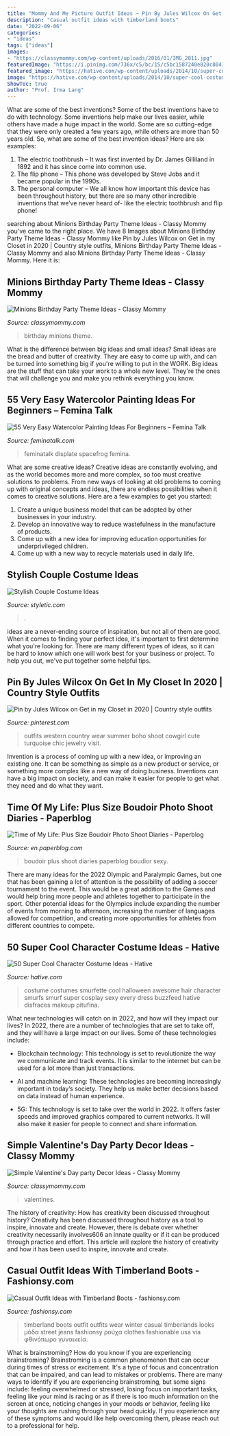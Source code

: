 ```yaml
---
title: "Mommy And Me Picture Outfit Ideas ~ Pin By Jules Wilcox On Get In My Closet In 2020"
description: "Casual outfit ideas with timberland boots"
date: "2022-09-06"
categories:
- "ideas"
tags: ["ideas"]
images:
- "https://classymommy.com/wp-content/uploads/2016/01/IMG_2811.jpg"
featuredImage: "https://i.pinimg.com/736x/c5/bc/15/c5bc1587240e820c8041eb420a0ad191.jpg"
featured_image: "https://hative.com/wp-content/uploads/2014/10/super-cool-costume-ideas/33-smurfette-costume.jpg"
image: "https://hative.com/wp-content/uploads/2014/10/super-cool-costume-ideas/33-smurfette-costume.jpg"
ShowToc: true
author: "Prof. Irma Lang"
---
```



What are some of the best inventions?
Some of the best inventions have to do with technology. Some inventions help make our lives easier, while others have made a huge impact in the world. Some are so cutting-edge that they were only created a few years ago, while others are more than 50 years old. So, what are some of the best invention ideas? Here are six examples: 
1) The electric toothbrush – It was first invented by Dr. James Gilliland in 1892 and it has since come into common use.
2) The flip phone – This phone was developed by Steve Jobs and it became popular in the 1990s.
3) The personal computer – We all know how important this device has been throughout history, but there are so many other incredible inventions that we’ve never heard of- like the electric toothbrush and flip phone!

	

		
searching about Minions Birthday Party Theme Ideas - Classy Mommy you've came to the right place. We have 8 Images about Minions Birthday Party Theme Ideas - Classy Mommy like Pin by Jules Wilcox on Get in my Closet in 2020 | Country style outfits, Minions Birthday Party Theme Ideas - Classy Mommy and also Minions Birthday Party Theme Ideas - Classy Mommy. Here it is:
		
    
## Minions Birthday Party Theme Ideas - Classy Mommy

<img loading=lazy src="http://classymommy.com/wp-content/uploads/2015/08/IMG_0598.jpg" onerror="this.onerror=null;this.src='https://tse1.mm.bing.net/th?id=OIP.9BjioKepljnWhUz8jmRmqAHaKX&amp;pid=15.1';" alt="Minions Birthday Party Theme Ideas - Classy Mommy">

_Source: classymommy.com_

>birthday minions theme. 

	

What is the difference between big ideas and small ideas?
Small ideas are the bread and butter of creativity. They are easy to come up with, and can be turned into something big if you're willing to put in the WORK. Big ideas are the stuff that can take your work to a whole new level. They're the ones that will challenge you and make you rethink everything you know.

    
## 55 Very Easy Watercolor Painting Ideas For Beginners – Femina Talk

<img loading=lazy src="https://www.feminatalk.com/wp-content/uploads/2018/08/Very-Easy-Watercolor-Painting-Ideas-for-beginners00014.jpg" onerror="this.onerror=null;this.src='https://tse3.mm.bing.net/th?id=OIP.YGQouffOcLBMAzq4ctaSpwHaKZ&amp;pid=15.1';" alt="55 Very Easy Watercolor Painting Ideas For Beginners – Femina Talk">

_Source: feminatalk.com_

>feminatalk displate spacefrog femina. 

	

What are some creative ideas?
Creative ideas are constantly evolving, and as the world becomes more and more complex, so too must creative solutions to problems. From new ways of looking at old problems to coming up with original concepts and ideas, there are endless possibilities when it comes to creative solutions. Here are a few examples to get you started:
1. Create a unique business model that can be adopted by other businesses in your industry.
2. Develop an innovative way to reduce wastefulness in the manufacture of products.
3. Come up with a new idea for improving education opportunities for underprivileged children.
4. Come up with a new way to recycle materials used in daily life.

    
## Stylish Couple Costume Ideas

<img loading=lazy src="https://styletic.com/wp-content/uploads/2015/10/couple-costume-ideas/14-couple-costume-ideas.jpg" onerror="this.onerror=null;this.src='https://tse3.mm.bing.net/th?id=OIP.5eWxGIdwOPKB9GWIwHUfMAHaJ4&amp;pid=15.1';" alt="Stylish Couple Costume Ideas">

_Source: styletic.com_

>. 

	

ideas are a never-ending source of inspiration, but not all of them are good. When it comes to finding your perfect idea, it's important to first determine what you're looking for. There are many different types of ideas, so it can be hard to know which one will work best for your business or project. To help you out, we've put together some helpful tips.

    
## Pin By Jules Wilcox On Get In My Closet In 2020 | Country Style Outfits

<img loading=lazy src="https://i.pinimg.com/736x/c5/bc/15/c5bc1587240e820c8041eb420a0ad191.jpg" onerror="this.onerror=null;this.src='https://tse1.mm.bing.net/th?id=OIP.hfjNt6DoUuWJbL3PQ6XiuAHaLC&amp;pid=15.1';" alt="Pin by Jules Wilcox on Get in my Closet in 2020 | Country style outfits">

_Source: pinterest.com_

>outfits western country wear summer boho shoot cowgirl cute turquoise chic jewelry visit. 

	

Invention is a process of coming up with a new idea, or improving an existing one. It can be something as simple as a new product or service, or something more complex like a new way of doing business. Inventions can have a big impact on society, and can make it easier for people to get what they need and do what they want.

    
## Time Of My Life: Plus Size Boudoir Photo Shoot Diaries - Paperblog

<img loading=lazy src="https://m5.paperblog.com/i/91/912873/time-of-my-life-plus-size-boudoir-photo-shoot-L-BPmsoW.jpeg" onerror="this.onerror=null;this.src='https://tse3.mm.bing.net/th?id=OIP.ljaosFHUMJGkRqUlg0waqAAAAA&amp;pid=15.1';" alt="Time of My Life: Plus Size Boudoir Photo Shoot Diaries - Paperblog">

_Source: en.paperblog.com_

>boudoir plus shoot diaries paperblog boudior sexy. 

	

There are many ideas for the 2022 Olympic and Paralympic Games, but one that has been gaining a lot of attention is the possibility of adding a soccer tournament to the event. This would be a great addition to the Games and would help bring more people and athletes together to participate in the sport. Other potential ideas for the Olympics include expanding the number of events from morning to afternoon, increasing the number of languages allowed for competition, and creating more opportunities for athletes from different countries to compete.

    
## 50 Super Cool Character Costume Ideas - Hative

<img loading=lazy src="https://hative.com/wp-content/uploads/2014/10/super-cool-costume-ideas/33-smurfette-costume.jpg" onerror="this.onerror=null;this.src='https://tse3.mm.bing.net/th?id=OIP.cEExjpPPCuDd2QGurNYOwQHaLH&amp;pid=15.1';" alt="50 Super Cool Character Costume Ideas - Hative">

_Source: hative.com_

>costume costumes smurfette cool halloween awesome hair character smurfs smurf super cosplay sexy every dress buzzfeed hative disfraces makeup pitufina. 

	

What new technologies will catch on in 2022, and how will they impact our lives?
In 2022, there are a number of technologies that are set to take off, and they will have a large impact on our lives. Some of these technologies include: 
- Blockchain technology: This technology is set to revolutionize the way we communicate and track events. It is similar to the internet but can be used for a lot more than just transactions. 

- AI and machine learning: These technologies are becoming increasingly important in today’s society. They help us make better decisions based on data instead of human experience. 

- 5G: This technology is set to take over the world in 2022. It offers faster speeds and improved graphics compared to current networks. It will also make it easier for people to connect and share information.

    
## Simple Valentine&#039;s Day Party Decor Ideas - Classy Mommy

<img loading=lazy src="https://classymommy.com/wp-content/uploads/2016/01/IMG_2811.jpg" onerror="this.onerror=null;this.src='https://tse4.mm.bing.net/th?id=OIP.NpmtwasuxEW2CsWC2pRVOgHaJ4&amp;pid=15.1';" alt="Simple Valentine&#039;s Day party Decor Ideas - Classy Mommy">

_Source: classymommy.com_

>valentines. 

	

The history of creativity: How has creativity been discussed throughout history?
Creativity has been discussed throughout history as a tool to inspire, innovate and create. However, there is debate over whether creativity necessarily involves606
an innate quality or if it can be produced through practice and effort. This article will explore the history of creativity and how it has been used to inspire, innovate and create.

    
## Casual Outfit Ideas With Timberland Boots - Fashionsy.com

<img loading=lazy src="http://fashionsy.com/wp-content/uploads/2015/01/DSC07165asa1111.jpg" onerror="this.onerror=null;this.src='https://tse4.mm.bing.net/th?id=OIP.j4MLT2rAtxFuj5JFPkh3bQHaLH&amp;pid=15.1';" alt="Casual Outfit Ideas with Timberland Boots - fashionsy.com">

_Source: fashionsy.com_

>timberland boots outfit outfits wear winter casual timberlands looks μόδα street jeans fashionsy ρούχα clothes fashionable usa via φθινόπωρο γυναικεία. 

	

What is brainstroming?
How do you know if you are experiencing brainstroming? Brainstroming is a common phenomenon that can occur during times of stress or excitement. It's a type of focus and concentration that can be impaired, and can lead to mistakes or problems. There are many ways to identify if you are experiencing brainstroming, but some signs include: feeling overwhelmed or stressed, losing focus on important tasks, feeling like your mind is racing or as if there is too much information on the screen at once, noticing changes in your moods or behavior, feeling like your thoughts are rushing through your head quickly. If you experience any of these symptoms and would like help overcoming them, please reach out to a professional for help.

